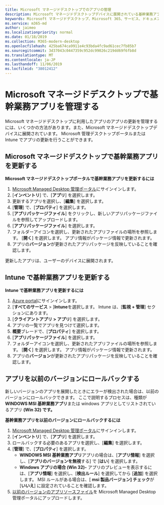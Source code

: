 ```yaml
---
title: Microsoft マネージドデスクトップでのアプリの管理
description: Microsoft マネージドデスクトップデバイスに展開されている基幹業務アプリを更新する方法に関する情報
keywords: Microsoft マネージドデスクトップ、Microsoft 365、サービス、ドキュメント
ms.service: m365-md
author: jaimeo
ms.localizationpriority: normal
ms.date: 01/18/2019
ms.collection: M365-modern-desktop
ms.openlocfilehash: 425ba674ca9911e4c93bda4fc9ad61cec7fb85b7
ms.sourcegitcommit: 3d37043c0447359c952dc99026c219dd69f6fb8d
ms.translationtype: MT
ms.contentlocale: ja-JP
ms.lasthandoff: 11/06/2019
ms.locfileid: "38012412"
---
```

# <a name="manage-line-of-business-apps-in-microsoft-managed-desktop"></a>Microsoft マネージドデスクトップで基幹業務アプリを管理する

<!--Application management -->

Microsoft マネージドデスクトップに利用したアプリのアプリの更新を管理するには、いくつかの方法があります。また、Microsoft マネージドデスクトップデバイスに展開されています。 Microsoft 管理デスクトップポータルまたは Intune でアプリの更新を行うことができます。 

<span id="update-app-mmd" />

## <a name="update-line-of-business-apps-in-microsoft-managed-desktop"></a>Microsoft マネージドデスクトップで基幹業務アプリを更新する

**Microsoft マネージドデスクトップポータルで基幹業務アプリを更新するには**
1. [Microsoft Managed Desktop 管理ポータル](https://aka.ms/mmdportal)にサインインします。
2. [**インベントリ**] で、[**アプリ**] を選択します。  
3. 更新するアプリを選択し、[**編集**] を選択します。
4. [**管理**] で、[**プロパティ**] を選択します。 
5. [**アプリパッケージファイル**] をクリックし、新しいアプリパッケージファイルを参照してアップロードします。
6. [**アプリパッケージファイル**] を選択します。
7. フォルダーアイコンを選択し、更新されたアプリファイルの場所を参照します。 [**開く**] を選択します。 アプリ情報がパッケージ情報で更新されます。
8. アプリの**バージョン**が更新されたアプリパッケージを反映していることを確認します。 

更新したアプリは、ユーザーのデバイスに展開されます。

<span id="update-app-intune" />

## <a name="update-line-of-business-apps-in-intune"></a>Intune で基幹業務アプリを更新する

**Intune で基幹業務アプリを更新するには**
1. [Azure portal](https://azure.portal.com)にサインインします。
2. [**すべてのサービス** > ]**Intune**を選択します。 Intune は、[**監視 + 管理**] セクションにあります。
3. [**クライアントアプリ > アプリ**] を選択します。
4. アプリの一覧でアプリを見つけて選択します。
5. **概要**ブレードで、[**プロパティ**] を選択します。
6. [**アプリパッケージファイル**] を選択します。
7. フォルダーアイコンを選択し、更新されたアプリファイルの場所を参照します。 [**開く**] を選択します。 アプリ情報がパッケージ情報で更新されます。
8. アプリの**バージョン**が更新されたアプリパッケージを反映していることを確認します。

<span id="roll-back-app-mmd" />

## <a name="roll-back-an-app-to-a-previous-version"></a>アプリを以前のバージョンにロールバックする

新しいバージョンのアプリを展開したときにエラーが検出された場合は、以前のバージョンにロールバックできます。 ここで説明するプロセスは、種類が**WINDOWS MSI 基幹業務アプリ**または windows アプリとしてリストされているアプリ **(Win 32) です。**

**基幹業務アプリを以前のバージョンにロールバックするには**

1. [Microsoft Managed Desktop 管理ポータル](https://aka.ms/mmdportal)にサインインします。
2. [**インベントリ**] で、[**アプリ**] を選択します。  
3. ロールバックする必要のあるアプリを選択し、[**編集**] を選択します。
4. [**管理**] で、[**プロパティ**] を選択します。 
    - **WINDOWS MSI 基幹業務アプリ**アプリの場合は、[**アプリ情報**] を選択し、[**アプリのバージョンを無視**する] で [**はい**] を選択します。
    - **Windows アプリの場合 (Win 32)-** アプリのプレビューを表示するには、[**アプリ情報**] を選択し、[**検出ルール**] を選択してから [**追加**] を選択します。 
    MSI ルールがある場合は、[ **msi 製品バージョン] チェック**が [**いいえ**] に設定されていることを確認します。
5. [以前のバージョンのアプリソースファイル](../get-started/deploy-apps.md)を Microsoft Managed Desktop 管理ポータルにアップロードします。  

